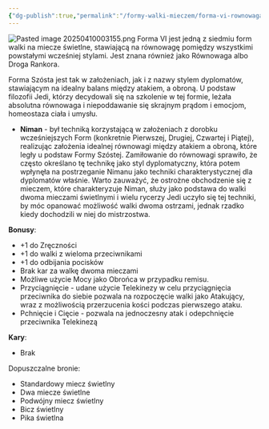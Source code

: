 ```yaml
---
{"dg-publish":true,"permalink":"/formy-walki-mieczem/forma-vi-rownowaga/","dgPassFrontmatter":true}
---
```


![Pasted image 20250410003155.png](/img/user/6%20Obrazy/Pasted%20image%2020250410003155.png)
Forma VI jest jedną z siedmiu form walki na miecze świetlne, stawiającą na równowagę pomiędzy wszystkimi powstałymi wcześniej stylami. Jest znana również jako Równowaga albo Droga Rankora.

Forma Szósta jest tak w założeniach, jak i z nazwy stylem dyplomatów, stawiającym na idealny balans między atakiem, a obroną. U podstaw filozofii Jedi, którzy decydowali się na szkolenie w tej formie, leżała absolutna równowaga i niepoddawanie się skrajnym prądom i emocjom, homeostaza ciała i umysłu.

- **Niman** - był techniką korzystającą w założeniach z dorobku wcześniejszych Form (konkretnie Pierwszej, Drugiej, Czwartej i Piątej), realizując założenia idealnej równowagi między atakiem a obroną, które legły u podstaw Formy Szóstej. Zamiłowanie do równowagi sprawiło, że często określano tę technikę jako styl dyplomatyczny, która potem wpłynęła na postrzeganie Nimanu jako techniki charakterystycznej dla dyplomatów właśnie. Warto zauważyć, że ostrożne obchodzenie się z mieczem, które charakteryzuje Niman, służy jako podstawa do walki dwoma mieczami świetlnymi i wielu rycerzy Jedi uczyło się tej techniki, by móc opanować możliwość walki dwoma ostrzami, jednak rzadko kiedy dochodzili w niej do mistrzostwa.

**Bonusy**:
- +1 do Zręczności
- +1 do walki z wieloma przeciwnikami
- +1 do odbijania pocisków
- Brak kar za walkę dwoma mieczami
- Możliwe użycie Mocy jako Obrońca w przypadku remisu.
- Przyciągnięcie - udane użycie Telekinezy w celu przyciągnięcia przeciwnika do siebie pozwala na rozpoczęcie walki jako Atakujący, wraz z możliwością przerzucenia kości podczas pierwszego ataku.
- Pchnięcie i Cięcie - pozwala na jednoczesny atak i odepchnięcie przeciwnika Telekinezą

**Kary**:
- Brak

Dopuszczalne bronie:
- Standardowy miecz świetlny
- Dwa miecze świetlne
- Podwójny miecz świetlny
- Bicz świetlny
- Pika świetlna
